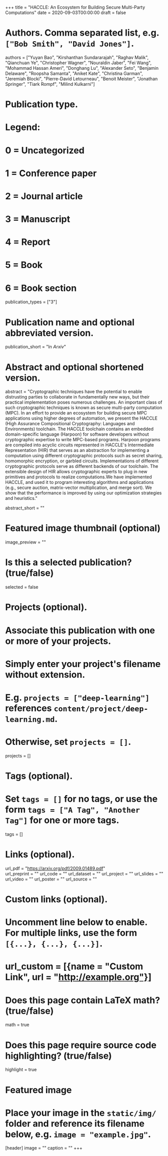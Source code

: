 +++
title = "HACCLE: An Ecosystem for Building Secure Multi-Party Computations"
date = 2020-09-03T00:00:00
draft = false

# Authors. Comma separated list, e.g. `["Bob Smith", "David Jones"]`.
authors = ["Yuyan Bao", "Kirshanthan Sundararajah", "Raghav Malik", "Qianchuan Ye", "Christopher Wagner", "Nouraldin Jaber", "Fei Wang", "Mohammad Hassan Ameri", "Donghang Lu", "Alexander Seto", "Benjamin Delaware", "Roopsha Samanta", "Aniket Kate", "Christina Garman", "Jeremiah Blocki", "Pierre-David Letourneau", "Benoit Meister", "Jonathan Springer", "Tiark Rompf", "Milind Kulkarni"]

# Publication type.
# Legend:
# 0 = Uncategorized
# 1 = Conference paper
# 2 = Journal article
# 3 = Manuscript
# 4 = Report
# 5 = Book
# 6 = Book section
publication_types = ["3"]

# Publication name and optional abbreviated version.
publication_short = "In *Arxiv*"

# Abstract and optional shortened version.

abstract = "Cryptographic techniques have the potential to enable distrusting parties to collaborate in fundamentally new ways, but their practical implementation poses numerous challenges. An important class of such cryptographic techniques is known as secure multi-party computation (MPC). In an effort to provide an ecosystem for building secure MPC applications using higher degrees of automation, we present the HACCLE (High Assurance Compositional Cryptography: Languages and Environments) toolchain. The HACCLE toolchain contains an embedded domain-specific language (Harpoon) for software developers without cryptographic expertise to write MPC-based programs. Harpoon programs are compiled into acyclic circuits represented in HACCLE's Intermediate Representation (HIR) that serves as an abstraction for implementing a computation using different cryptographic protocols such as secret sharing, homomorphic encryption, or garbled circuits. Implementations of different cryptographic protocols serve as different backends of our toolchain. The extensible design of HIR allows cryptographic experts to plug in new primitives and protocols to realize computations.We have implemented HACCLE, and used it to program interesting algorithms and applications (e.g., secure auction, matrix-vector multiplication, and merge sort). We show that the performance is improved by using our optimization strategies and heuristics."

abstract_short = ""

# Featured image thumbnail (optional)
image_preview = ""

# Is this a selected publication? (true/false)
selected = false

# Projects (optional).
#   Associate this publication with one or more of your projects.
#   Simply enter your project's filename without extension.
#   E.g. `projects = ["deep-learning"]` references `content/project/deep-learning.md`.
#   Otherwise, set `projects = []`.
projects = []

# Tags (optional).
#   Set `tags = []` for no tags, or use the form `tags = ["A Tag", "Another Tag"]` for one or more tags.
tags = []

# Links (optional).
url_pdf = "https://arxiv.org/pdf/2009.01489.pdf"           
url_preprint = ""
url_code = ""
url_dataset = ""
url_project = ""
url_slides = ""
url_video = ""
url_poster = ""
url_source = ""

# Custom links (optional).
#   Uncomment line below to enable. For multiple links, use the form `[{...}, {...}, {...}]`.
# url_custom = [{name = "Custom Link", url = "http://example.org"}]

# Does this page contain LaTeX math? (true/false)
math = true

# Does this page require source code highlighting? (true/false)
highlight = true

# Featured image
# Place your image in the `static/img/` folder and reference its filename below, e.g. `image = "example.jpg"`.
[header]
image = ""
caption = ""
+++